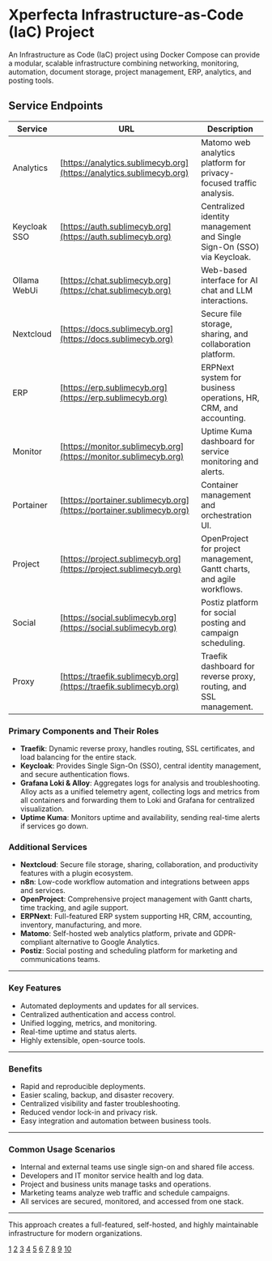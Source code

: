 # Xperfecta Infrastructure-as-Code (IaC) Project

An Infrastructure as Code (IaC) project using Docker Compose can provide a modular, scalable infrastructure combining networking, monitoring, automation, document storage, project management, ERP, analytics, and posting tools.

## Service Endpoints
| Service        | URL                                      | Description                                                                                  |
|----------------|------------------------------------------|----------------------------------------------------------------------------------------------|
| Analytics      | [https://analytics.sublimecyb.org](https://analytics.sublimecyb.org)   | Matomo web analytics platform for privacy-focused traffic analysis.                          |
| Keycloak SSO   | [https://auth.sublimecyb.org](https://auth.sublimecyb.org)             | Centralized identity management and Single Sign-On (SSO) via Keycloak.                       |
| Ollama WebUi   | [https://chat.sublimecyb.org](https://chat.sublimecyb.org)             | Web-based interface for AI chat and LLM interactions.                                        |
| Nextcloud      | [https://docs.sublimecyb.org](https://docs.sublimecyb.org)             | Secure file storage, sharing, and collaboration platform.                                    |
| ERP            | [https://erp.sublimecyb.org](https://erp.sublimecyb.org)               | ERPNext system for business operations, HR, CRM, and accounting.                             |
| Monitor        | [https://monitor.sublimecyb.org](https://monitor.sublimecyb.org)        | Uptime Kuma dashboard for service monitoring and alerts.                                     |
| Portainer      | [https://portainer.sublimecyb.org](https://portainer.sublimecyb.org)    | Container management and orchestration UI.                                                   |
| Project        | [https://project.sublimecyb.org](https://project.sublimecyb.org)        | OpenProject for project management, Gantt charts, and agile workflows.                       |
| Social         | [https://social.sublimecyb.org](https://social.sublimecyb.org)          | Postiz platform for social posting and campaign scheduling.                                  |
| Proxy          | [https://traefik.sublimecyb.org](https://traefik.sublimecyb.org)        | Traefik dashboard for reverse proxy, routing, and SSL management.                            |


### Primary Components and Their Roles

- **Traefik**: Dynamic reverse proxy, handles routing, SSL certificates, and load balancing for the entire stack.
- **Keycloak**: Provides Single Sign-On (SSO), central identity management, and secure authentication flows.
- **Grafana Loki & Alloy**: Aggregates logs for analysis and troubleshooting. Alloy acts as a unified telemetry agent, collecting logs and metrics from all containers and forwarding them to Loki and Grafana for centralized visualization.
- **Uptime Kuma**: Monitors uptime and availability, sending real-time alerts if services go down.

### Additional Services

- **Nextcloud**: Secure file storage, sharing, collaboration, and productivity features with a plugin ecosystem.
- **n8n**: Low-code workflow automation and integrations between apps and services.
- **OpenProject**: Comprehensive project management with Gantt charts, time tracking, and agile support.
- **ERPNext**: Full-featured ERP system supporting HR, CRM, accounting, inventory, manufacturing, and more.
- **Matomo**: Self-hosted web analytics platform, private and GDPR-compliant alternative to Google Analytics.
- **Postiz**: Social posting and scheduling platform for marketing and communications teams.

***

### Key Features

- Automated deployments and updates for all services.
- Centralized authentication and access control.
- Unified logging, metrics, and monitoring.
- Real-time uptime and status alerts.
- Highly extensible, open-source tools.

***

### Benefits

- Rapid and reproducible deployments.
- Easier scaling, backup, and disaster recovery.
- Centralized visibility and faster troubleshooting.
- Reduced vendor lock-in and privacy risk.
- Easy integration and automation between business tools.

***

### Common Usage Scenarios

- Internal and external teams use single sign-on and shared file access.
- Developers and IT monitor service health and log data.
- Project and business units manage tasks and operations.
- Marketing teams analyze web traffic and schedule campaigns.
- All services are secured, monitored, and accessed from one stack.

***

This approach creates a full-featured, self-hosted, and highly maintainable infrastructure for modern organizations.

[1](https://grafana.com/docs/learning-journeys/send-traces-alloy/value-of-traces-and-alloy/)
[2](https://betterstack.com/community/comparisons/traefik-monitoring-tools/)
[3](https://devopscube.com/grafana-loki-architecture/)
[4](https://www.reddit.com/r/Traefik/comments/1dsuzz9/monitor_traefik_with_grafana_prometheus_loki/)
[5](https://cloudpap.com/blog/uptime-kuma-and-grafana/)
[6](https://www.youtube.com/watch?v=E654LPrkCjo)
[7](https://grafana.com/docs/enterprise-logs/latest/send-data/alloy/)
[8](https://www.paulsblog.dev/use-docker-uptime-kuma-and-traefik-to-monitor-your-website/)
[9](https://github.com/vtatarin/lgtm)
[10](https://www.reddit.com/r/devops/comments/129vxcz/what_are_you_favorite_dashboard_tools_stack_and/)